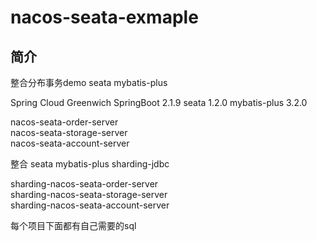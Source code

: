 # nacos-seata-exmaple

## 简介
整合分布事务demo seata mybatis-plus

Spring Cloud Greenwich
SpringBoot 2.1.9
seata 1.2.0
mybatis-plus 3.2.0

nacos-seata-order-server  
nacos-seata-storage-server  
nacos-seata-account-server  

整合 seata mybatis-plus sharding-jdbc

sharding-nacos-seata-order-server  
sharding-nacos-seata-storage-server  
sharding-nacos-seata-account-server  

每个项目下面都有自己需要的sql
